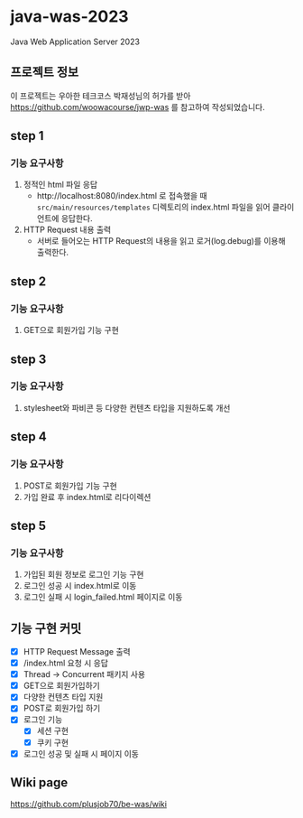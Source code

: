 # java-was-2023

Java Web Application Server 2023


## 프로젝트 정보 

이 프로젝트는 우아한 테크코스 박재성님의 허가를 받아 https://github.com/woowacourse/jwp-was 
를 참고하여 작성되었습니다.


## step 1
### 기능 요구사항
1. 정적인 html 파일 응답
    - http://localhost:8080/index.html 로 접속했을 때 `src/main/resources/templates` 디렉토리의 index.html 파일을 읽어 클라이언트에 응답한다.
2. HTTP Request 내용 출력
    - 서버로 들어오는 HTTP Request의 내용을 읽고 로거(log.debug)를 이용해 출력한다.

## step 2
### 기능 요구사항
1. GET으로 회원가입 기능 구현

## step 3
### 기능 요구사항
1. stylesheet와 파비콘 등 다양한 컨텐츠 타입을 지원하도록 개선

## step 4
### 기능 요구사항
1. POST로 회원가입 기능 구현
2. 가입 완료 후 index.html로 리다이렉션

## step 5
### 기능 요구사항
1. 가입된 회원 정보로 로그인 기능 구현
2. 로그인 성공 시 index.html로 이동
3. 로그인 실패 시 login_failed.html 페이지로 이동

## 기능 구현 커밋
- [X] HTTP Request Message 출력
- [X] /index.html 요청 시 응답
- [X] Thread -> Concurrent 패키지 사용
- [X] GET으로 회원가입하기
- [X] 다양한 컨텐츠 타입 지원
- [X] POST로 회원가입 하기
- [X] 로그인 기능
  - [X] 세션 구현
  - [X] 쿠키 구현
- [X] 로그인 성공 및 실패 시 페이지 이동

## Wiki page
https://github.com/plusjob70/be-was/wiki

